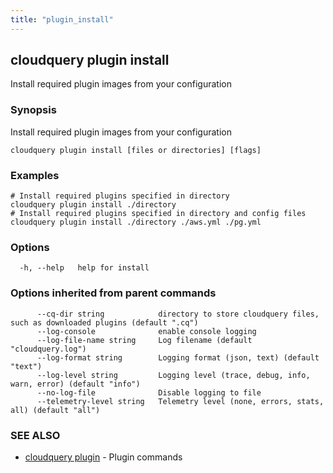 ```yaml
---
title: "plugin_install"
---
```

## cloudquery plugin install

Install required plugin images from your configuration

### Synopsis

Install required plugin images from your configuration

```
cloudquery plugin install [files or directories] [flags]
```

### Examples

```
# Install required plugins specified in directory
cloudquery plugin install ./directory
# Install required plugins specified in directory and config files
cloudquery plugin install ./directory ./aws.yml ./pg.yml

```

### Options

```
  -h, --help   help for install
```

### Options inherited from parent commands

```
      --cq-dir string            directory to store cloudquery files, such as downloaded plugins (default ".cq")
      --log-console              enable console logging
      --log-file-name string     Log filename (default "cloudquery.log")
      --log-format string        Logging format (json, text) (default "text")
      --log-level string         Logging level (trace, debug, info, warn, error) (default "info")
      --no-log-file              Disable logging to file
      --telemetry-level string   Telemetry level (none, errors, stats, all) (default "all")
```

### SEE ALSO

* [cloudquery plugin](/docs/reference/cli/cloudquery_plugin)	 - Plugin commands

